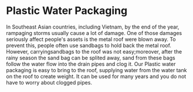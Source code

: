 Plastic Water Packaging
=============
In Southeast Asian countries, including Vietnam, by the end of the year, rampaging storms usually cause a lot of damage. One of those damages seriously affect people's assets is the metal roof were blown away. To prevent this, people often use sandbags to hold back the metal roof. However, carryingsandbags to the roof was not easy;moreover, after the rainy season the sand bag can be splited away, sand from these bags follow the water flow into the drain pipes and clog it. Our Plastic water packaging is easy to bring to the roof, supplying water from the water tank on the roof to create weight. It can be used for many years and you do not have to worry about clogged pipes.